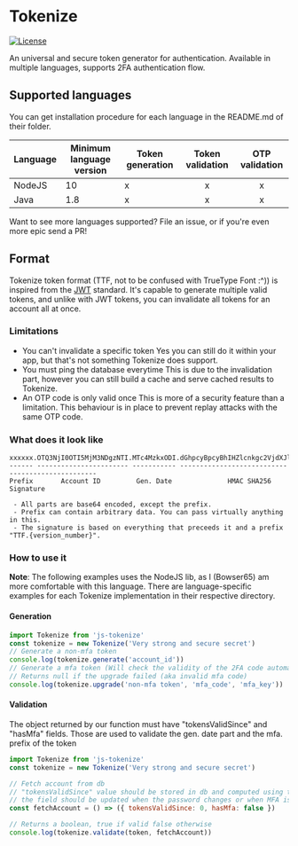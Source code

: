 # Tokenize
[![License](https://img.shields.io/github/license/Bowser65/Tokenize.svg?style=flat-square)](https://github.com/Bowser65/Tokenize/blob/master/LICENSE)

An universal and secure token generator for authentication. Available in multiple languages, supports 2FA authentication
flow.

## Supported languages
You can get installation procedure for each language in the README.md of their folder.

| Language | Minimum language version | Token generation | Token validation | OTP validation |
|---|---|---|:---:|:---:|
| NodeJS | 10 | x | x | x |
| Java | 1.8 | x | x | x |

Want to see more languages supported? File an issue, or if you're even more epic send a PR!

## Format
Tokenize token format (TTF, not to be confused with TrueType Font :^)) is inspired from the [JWT](https://jwt.io/)
standard. It's capable to generate multiple valid tokens, and unlike with JWT tokens, you can invalidate all tokens for
an account all at once.

### Limitations
 - You can't invalidate a specific token
Yes you can still do it within your app, but that's not something Tokenize does support.
 - You must ping the database everytime
This is due to the invalidation part, however you can still build a cache and serve cached results to Tokenize.
 - An OTP code is only valid once
This is more of a security feature than a limitation. This behaviour is in place to prevent replay attacks with the same
OTP code.

### What does it look like
```
xxxxxx.OTQ3NjI0OTI5MjM3NDgzNTI.MTc4MzkxODI.dGhpcyBpcyBhIHZlcnkgc2VjdXJlIHNpZ25hdHVyZSB3ZHlt
------ ----------------------- ----------- -------------------------------------------------
Prefix       Account ID         Gen. Date              HMAC SHA256 Signature

 - All parts are base64 encoded, except the prefix.
 - Prefix can contain arbitrary data. You can pass virtually anything in this.
 - The signature is based on everything that preceeds it and a prefix "TTF.{version_number}".
```

### How to use it
**Note**: The following examples uses the NodeJS lib, as I (Bowser65) am more comfortable with this language. There are
language-specific examples for each Tokenize implementation in their respective directory.

#### Generation
```js
import Tokenize from 'js-tokenize'
const tokenize = new Tokenize('Very strong and secure secret')
// Generate a non-mfa token
console.log(tokenize.generate('account_id'))
// Generate a mfa token (Will check the validity of the 2FA code automatically)
// Returns null if the upgrade failed (aka invalid mfa code)
console.log(tokenize.upgrade('non-mfa token', 'mfa_code', 'mfa_key'))
```

#### Validation
The object returned by our function must have "tokensValidSince" and "hasMfa" fields. Those are used to validate the
gen. date part and the mfa. prefix of the token

```js
import Tokenize from 'js-tokenize'
const tokenize = new Tokenize('Very strong and secure secret')

// Fetch account from db
// "tokensValidSince" value should be stored in db and computed using tokenize.currentTokenTime()
// the field should be updated when the password changes or when MFA is enabled/disabled
const fetchAccount = () => ({ tokensValidSince: 0, hasMfa: false })

// Returns a boolean, true if valid false otherwise
console.log(tokenize.validate(token, fetchAccount))
```
